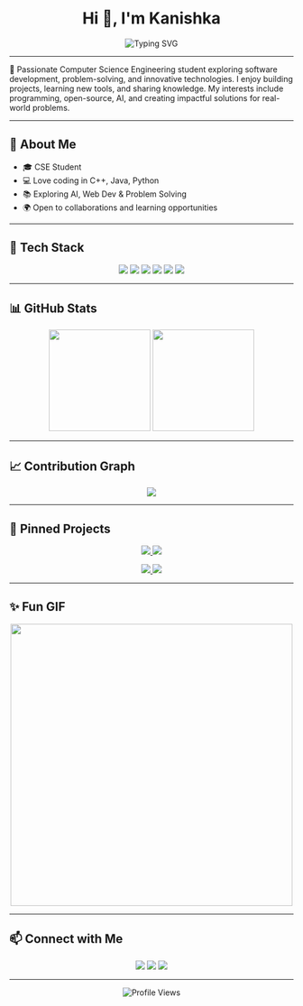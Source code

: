 <h1 align="center">Hi 👋, I'm Kanishka</h1>

<p align="center">
  <img src="https://readme-typing-svg.herokuapp.com?font=Fira+Code&size=24&pause=1000&color=36BCF7&center=true&vCenter=true&width=550&lines=Computer+Science+Engineering+Student;Passionate+Developer+%F0%9F%92%BB;Lifelong+Learner+%F0%9F%93%9A;Open+Source+Enthusiast+%F0%9F%9A%80" alt="Typing SVG" />
</p>

---

🚀 Passionate Computer Science Engineering student exploring software development, problem-solving, and innovative technologies. I enjoy building projects, learning new tools, and sharing knowledge. My interests include programming, open-source, AI, and creating impactful solutions for real-world problems.  

---

## 🌟 About Me  
- 🎓 CSE Student  
- 💻 Love coding in C++, Java, Python  
- 📚 Exploring AI, Web Dev & Problem Solving  
- 🌍 Open to collaborations and learning opportunities  

---

## 🔧 Tech Stack  
<p align="center">
  <img src="https://img.shields.io/badge/C++-00599C?style=for-the-badge&logo=cplusplus&logoColor=white" />
  <img src="https://img.shields.io/badge/Java-ED8B00?style=for-the-badge&logo=openjdk&logoColor=white" />
  <img src="https://img.shields.io/badge/Python-3776AB?style=for-the-badge&logo=python&logoColor=white" />
  <img src="https://img.shields.io/badge/Git-F05032?style=for-the-badge&logo=git&logoColor=white" />
  <img src="https://img.shields.io/badge/GitHub-181717?style=for-the-badge&logo=github&logoColor=white" />
  <img src="https://img.shields.io/badge/VS_Code-007ACC?style=for-the-badge&logo=visual-studio-code&logoColor=white" />
</p>

---

## 📊 GitHub Stats  
<p align="center">
  <img src="https://github-readme-stats.vercel.app/api?username=kanishka8590&show_icons=true&theme=tokyonight" height="180" />
  <img src="https://github-readme-stats.vercel.app/api/top-langs/?username=kanishka8590&layout=compact&theme=tokyonight" height="180" />
</p>

---

## 📈 Contribution Graph  
<p align="center">
  <img src="https://github-readme-activity-graph.vercel.app/graph?username=kanishka8590&theme=tokyo-night" />
</p>

---

## 📌 Pinned Projects  
<p align="center">
  <a href="https://github.com/YOUR_USERNAME/PROJECT_1">
    <img src="https://github-readme-stats.vercel.app/api/pin/?username=kanishka8590&repo=TaskManagementTool&theme=tokyonight" />
  </a>
  <a href="https://github.com/YOUR_USERNAME/PROJECT_2">
    <img src="https://github-readme-stats.vercel.app/api/pin/?username=kanishka8590&repo=WeatherApp&theme=tokyonight" />
  </a>
</p>

<p align="center">
  <a href="https://github.com/YOUR_USERNAME/PROJECT_3">
    <img src="https://github-readme-stats.vercel.app/api/pin/?username=kanishka8590&repo=ExamManagementSystem&theme=tokyonight" />
  </a>
  <a href="https://github.com/YOUR_USERNAME/PROJECT_4">
    <img src="https://github-readme-stats.vercel.app/api/pin/?username=kanishka8590&repo=ShoppingCartWebapp&theme=tokyonight" />
  </a>
</p>

---

## ✨ Fun GIF  
<p align="center">
  <img src="https://media.giphy.com/media/qgQUggAC3Pfv687qPC/giphy.gif" width="500" />
</p>

---

## 📫 Connect with Me  
<p align="center">
  <a href="#"><img src="https://img.shields.io/badge/LinkedIn-blue?style=for-the-badge&logo=linkedin" /></a>
  <a href="#"><img src="https://img.shields.io/badge/Email-red?style=for-the-badge&logo=gmail&logoColor=white" /></a>
  <a href="#"><img src="https://img.shields.io/badge/Portfolio-000000?style=for-the-badge&logo=react&logoColor=white" /></a>
</p>

---

<p align="center">
  <img src="https://komarev.com/ghpvc/?username=kanishka8590&label=Profile%20Views&color=blue&style=flat-square" alt="Profile Views" />
</p>
